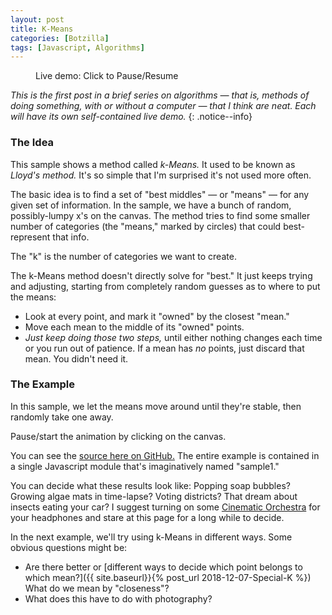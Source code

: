 ```yaml
---
layout: post
title: K-Means
categories: [Botzilla]
tags: [Javascript, Algorithms]
---
```


<figure class="align-center">
<canvas width="700" height="350" id="km_sample1" class="align-center">
</canvas>
<figcaption id='stats1'>Live demo: Click to Pause/Resume</figcaption>
</figure>

<script>
	var sample1 = {
		pts: null,
		m: null,
		canvas: null,
		ctx: null,
		thisSample: null,
		iter: 0,
		paused: false,
		//
		sat_random_color: function() {
			// returns some strong color. We consider RG&B to be evenly-tempered, no perceptual hijinks
			var c = [Math.random(), Math.random(), Math.random()];
			var v = Math.max.apply(Math,c);
			c = c.map(function(x) { return Math.min(1.0, x/v);});
			var v = 1.0 - Math.min.apply(Math,c);
			c = c.map(function(x) { return Math.max(0.0, (1.0-x)/v);});
			c = c.map(function(x) { return Math.min(255, Math.floor(255*x));});
			return c;
		},
		init_sample1_data: function(nPoints, mMeans) {
			// define a bunch of points, ten randomly place a few mean candidates
			var i, j;
			var inset = 0.02;
			var i2 = 1.0 - inset*2;
			// distribute points in device-normalized space, just in case we get resized
			this.pts = [];
			var xf = Math.PI/4 + Math.random()*8;
			var yf = Math.PI/4 + Math.random()*4;
			var xo = Math.PI * Math.random();
			var yo = Math.PI * Math.random();
			var lumpy = (Math.random() > 0.3);
			var dens = 1.0;
			var noise = 0.01;
			var nr = 1.0-noise;
			while (this.pts.length < nPoints) {
				var x = Math.random();
				var y = Math.random();
				if (lumpy) {
					dens = noise + nr * (0.5  + 0.5*Math.cos(xo + x*xf)) * (0.5  + 0.5*Math.cos(yo + y*yf));
				}
				if (Math.random() <= dens) {
					this.pts.push({
						x: inset+i2*x,
						y: inset+i2*y,
						m: 0			// altered by update_membership()
					});
				}
			}
			// likewise means
			this.m = [];
			for (i=0; i<mMeans; i=i+1) {
				var cv = this.sat_random_color();
				this.m.push({
					x: Math.random(),
					y: Math.random(),
					cv: cv,
					c: ('rgb('+cv.join(',')+')'),
					active: true
				});
			}
		},
		distance: function(p,m) {
			// distance betwee a point and a mean.
			// "True" Euclidena distance would include a square root,
			//     but we only care about relative ranking between points, so it's unneeded here.
			return (p.x-m.x)*(p.x-m.x) + (p.y-m.y)*(p.y-m.y); // no sqrt()
		},
		draw_points: function() {
			// draw points AND means
			var ip, im, ct;
			var w = this.canvas.width;
			var h = this.canvas.height;
			var mSize = 2;
			var mRad = 4;
			this.ctx.fillStyle = 'white';
			this.ctx.fillRect(0,0,w,h)
			this.ctx.strokeStyle = 'black';
			this.ctx.beginPath();
			this.ctx.rect(0,0,w,h);
			this.ctx.stroke();
			for (im=0; im<this.m.length; im=im+1) {
				if (!this.m[im].active)
					continue;
				ct = 0;
				for (ip=0; ip<this.pts.length; ip=ip+1) {
					if (this.pts[ip].m == im) {
						ct += 1;
						var a = 1; // use this later
						var p = {x: (this.pts[ip].x * w),
							     y: (this.pts[ip].y * h)};
						this.ctx.strokeStyle = ('rgba('+this.m[im].cv.join(',')+','+a+')');
						this.ctx.beginPath();
						this.ctx.moveTo(p.x-mSize, p.y-mSize);
						this.ctx.lineTo(p.x+mSize, p.y+mSize);
						this.ctx.stroke();
						this.ctx.beginPath();
						this.ctx.moveTo(p.x-mSize, p.y+mSize);
						this.ctx.lineTo(p.x+mSize, p.y-mSize);
						this.ctx.stroke();
					}
				}
				this.ctx.strokeStyle = this.m[im].c;
				this.ctx.fillStyle = ('rgba('+this.m[im].cv.join(',')+',0.25)');
				this.ctx.beginPath();
				this.ctx.ellipse(this.m[im].x*w, this.m[im].y*h, mRad,mRad, Math.PI / 4, 0, 2 * Math.PI);
				this.ctx.fill();
				this.ctx.stroke();
			}
		},
		update_memberships: function() {
			// update points, to see if any have switched affiliations. Return a count of
			//     how many have changed.
			var ip, im;
			var nChanged = 0;
			for (ip=0; ip<this.pts.length; ip=ip+1) {
				var dBest = 2; // some large value beyond our 1x1 space
				var mBest = null;
				for (im=0; im<this.m.length; im=im+=1) {
					if (!this.m[im].active)
						continue;
					var dm = this.distance(this.pts[ip],this.m[im]);
					if (dm<dBest) {
						dBest = dm;
						mBest = im;
					}
				}
				if (mBest != this.pts[ip].m) {
					nChanged += 1;
					this.pts[ip].m = mBest;
				}
			}
			// console.log(nChanged+' changed');
			return(nChanged);
		},
		update_centroids: function() {
			// update mean locations (ignore inactive ones)
			var ip, im, n, c;
			for (im=0; im<this.m.length; im+=1) {
				if (!this.m[im].active)
					continue;
				n = 0;
				c = {x:0, y:0};
				for (ip=0; ip<this.pts.length; ip+=1) {
					if (this.pts[ip].m == im) {
						n+=1;
						c.x += this.pts[ip].x;
						c.y += this.pts[ip].y;
					}
				}
				if (n==0) { // set is EMPTY - can be discarded
					this.m[im].actve = false;
				} else { // move to centroid of member points
					this.m[im].x = c.x/n;
					this.m[im].y = c.y/n;
				}
			}
		},
		update_all: function() {
			// our complete method -- just loop on this until you don't
			var m = this.update_memberships();
			if (m > 0) {
				this.update_centroids();
			}
			return(m);
		},
		remove_one: function() {
			// randomly remove a mean, until we reach some minimum
			var i, ct;
			for (i=0; i<this.m.length; i+=1) {
				if (this.m[i].active) {
					this.m[i].active = false;
					break;
				}
			}
			for (i=0, ct=0; i<this.m.length; i+=1) {
				if (this.m[i].active) {
					ct += 1;
				}
			}
			return (ct > 2);
		},
		looper: function(timestamp) {
			// called by requestAnimationFrame() forever
			if (this.paused) {
				window.requestAnimationFrame(this.looper.bind(this));
				return;
			}
			var ch = this.update_all();
			this.draw_points();
			if (ch > 0) {
				window.requestAnimationFrame(this.looper.bind(this));
			} else if (this.remove_one()) {
				window.setTimeout(this.looper.bind(this),200);
			} else {
				window.setTimeout(this.startup.bind(this),100);
			}
			this.iter += 1;
		},
		startup: function() {
			// also called whenever we re-start
			this.init_sample1_data(2000,12);
			this.iter = 0;
			window.requestAnimationFrame(this.looper.bind(this));
		},
		toggle_pause: function() {
			// user can click to stop/start the animation
			this.paused = ! this.paused;
		},
		main: function(canvID) {
			this.canvas = document.getElementById(canvID);
			var p = this.canvas.parentElement;
			if (p.offsetWidth < (this.canvas.width-4)) {
				this.canvas.width = p.offsetWidth - 4;
			}
			this.ctx = this.canvas.getContext('2d');
			this.startup();
			this.canvas.onclick = this.toggle_pause.bind(this);
		}
	}
	window.addEventListener('load', function s2() {sample1.main("km_sample1"); });
</script>

_This is the first post in a brief series on algorithms &mdash; that is, methods of doing something, with or without a computer &mdash; that I think are neat. Each will have its own self-contained live demo._
{: .notice--info}

<!--more-->

### The Idea

This sample shows a method called _k-Means._ It used to be known as _Lloyd's method._ It's so simple that I'm surprised it's not used more often.

The basic idea is to find a set of "best middles" &mdash; or "means" &mdash; for any given set of information. In the sample, we have a bunch of random, possibly-lumpy x's on the canvas. The method tries to find some smaller number of categories (the "means," marked by circles) that could best-represent that info.

The "k" is the number of categories we want to create.

The k-Means method doesn't directly solve for "best." It just keeps trying and adjusting, starting from completely random guesses as to where to put the means:

* Look at every point, and mark it "owned" by the closest "mean."
* Move each mean to the middle of its "owned" points.
* _Just keep doing those two steps,_ until either nothing changes each time or you run out of patience. If a mean has _no_ points, just discard that mean. You didn't need it.

### The Example

In this sample, we let the means move around until they're stable, then randomly take one away. 

Pause/start the animation by clicking on the canvas.

You can see the [source here on GitHub.](https://raw.githubusercontent.com/joker-b/botzo/master/_posts/2018-12-05-K-Means.md) The entire example is contained in a single Javascript module that's imaginatively named "sample1."

You can decide what these results look like: Popping soap bubbles? Growing algae mats in time-lapse? Voting districts? That dream about insects eating your car? I suggest turning on some [Cinematic Orchestra](https://www.cinematicorchestra.com/) for your headphones and stare at this page for a long while to decide.

In the next example, we'll try using k-Means in different ways. Some obvious questions might be:

* Are there better or [different ways to decide which point belongs to which mean?]({{ site.baseurl}}{% post_url 2018-12-07-Special-K %}) What do we mean by "closeness"?
* What does this have to do with photography?


